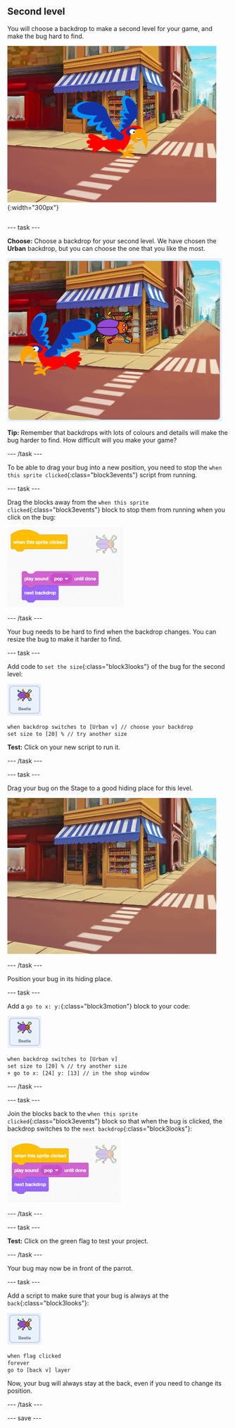 ## Second level

<div style="display: flex; flex-wrap: wrap">
<div style="flex-basis: 200px; flex-grow: 1; margin-right: 15px;">
You will choose a backdrop to make a second level for your game, and make the bug hard to find. 
</div>
<div>

![A street scene with a hidden bug.](images/second-level.png){:width="300px"}

</div>
</div>

--- task ---

**Choose:** Choose a backdrop for your second level. We have chosen the **Urban** backdrop, but you can choose the one that you like the most. 

![](images/insert-urban-backdrop.png)

**Tip:** Remember that backdrops with lots of colours and details will make the bug harder to find. How difficult will you make your game?  

--- /task ---

To be able to drag your bug into a new position, you need to stop the `when this sprite clicked`{:class="block3events"} script from running.

--- task ---

Drag the blocks away from the `when this sprite clicked`{:class="block3events"} block to stop them from running when you click on the bug:

![](images/breaking-script.png)

--- /task ---

Your bug needs to be hard to find when the backdrop changes. You can resize the bug to make it harder to find.

--- task ---

Add code to `set the size`{:class="block3looks"} of the bug for the second level:

![The bug sprite.](images/bug-sprite.png)

```blocks3
when backdrop switches to [Urban v] // choose your backdrop
set size to [20] % // try another size 
```

**Test:** Click on your new script to run it.

--- /task ---

--- task ---

Drag your bug on the Stage to a good hiding place for this level. 

![The bug hidden in the shop window in the middle of the backdrop.](images/hidden-urban-backdrop.png)

--- /task ---

Position your bug in its hiding place.

--- task ---

Add a `go to x: y:`{:class="block3motion"} block to your code:

![The bug sprite.](images/bug-sprite.png)

```blocks3
when backdrop switches to [Urban v]
set size to [20] % // try another size 
+ go to x: [24] y: [13] // in the shop window
```

--- /task ---

--- task ---

Join the blocks back to the `when this sprite clicked`{:class="block3events"} block so that when the bug is clicked, the backdrop switches to the `next backdrop`{:class="block3looks"}:

![](images/fixed-script.png)

--- /task ---

--- task ---

**Test:** Click on the green flag to test your project. 

--- /task ---

Your bug may now be in front of the parrot. 

--- task ---

Add a script to make sure that your bug is always at the `back`{:class="block3looks"}:

![The bug sprite.](images/bug-sprite.png)

```blocks3
when flag clicked
forever
go to [back v] layer
```

Now, your bug will always stay at the back, even if you need to change its position.

--- /task ---

--- save ---
